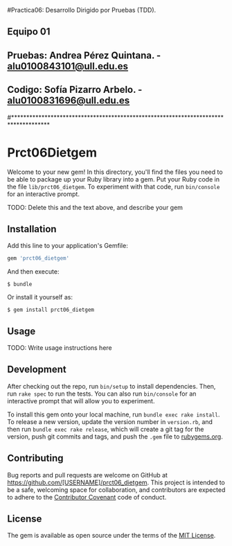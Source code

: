 #Practica06: Desarrollo Dirigido por Pruebas (TDD). 
## Equipo 01
## Pruebas: Andrea Pérez Quintana. - alu0100843101@ull.edu.es 
## Codigo:  Sofía Pizarro Arbelo.  - alu0100831696@ull.edu.es

#************************************************************************************

# Prct06Dietgem

Welcome to your new gem! In this directory, you'll find the files you need to be able to package up your Ruby library into a gem. Put your Ruby code in the file `lib/prct06_dietgem`. To experiment with that code, run `bin/console` for an interactive prompt.

TODO: Delete this and the text above, and describe your gem

## Installation

Add this line to your application's Gemfile:

```ruby
gem 'prct06_dietgem'
```

And then execute:

    $ bundle

Or install it yourself as:

    $ gem install prct06_dietgem

## Usage

TODO: Write usage instructions here

## Development

After checking out the repo, run `bin/setup` to install dependencies. Then, run `rake spec` to run the tests. You can also run `bin/console` for an interactive prompt that will allow you to experiment.

To install this gem onto your local machine, run `bundle exec rake install`. To release a new version, update the version number in `version.rb`, and then run `bundle exec rake release`, which will create a git tag for the version, push git commits and tags, and push the `.gem` file to [rubygems.org](https://rubygems.org).

## Contributing

Bug reports and pull requests are welcome on GitHub at https://github.com/[USERNAME]/prct06_dietgem. This project is intended to be a safe, welcoming space for collaboration, and contributors are expected to adhere to the [Contributor Covenant](http://contributor-covenant.org) code of conduct.


## License

The gem is available as open source under the terms of the [MIT License](http://opensource.org/licenses/MIT).


